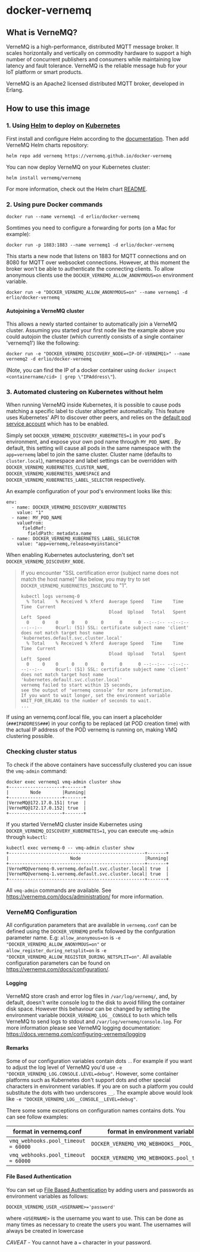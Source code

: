 # docker-vernemq

## What is VerneMQ?

VerneMQ is a high-performance, distributed MQTT message broker. It scales
horizontally and vertically on commodity hardware to support a high number of
concurrent publishers and consumers while maintaining low latency and fault
tolerance. VerneMQ is the reliable message hub for your IoT platform or smart
products.

VerneMQ is an Apache2 licensed distributed MQTT broker, developed in Erlang.

## How to use this image

### 1. Using [Helm](https://helm.sh/) to deploy on [Kubernetes](https://kubernetes.io/)

First install and configure Helm according to the [documentation](https://helm.sh/docs/using_helm/#quickstart-guide). Then add VerneMQ Helm charts repository:

    helm repo add vernemq https://vernemq.github.io/docker-vernemq

You can now deploy VerneMQ on your Kubernetes cluster:

    helm install vernemq/vernemq

For more information, check out the Helm chart [README](helm/vernemq/README.md).

### 2. Using pure Docker commands

    docker run --name vernemq1 -d erlio/docker-vernemq

Somtimes you need to configure a forwarding for ports (on a Mac for example):

    docker run -p 1883:1883 --name vernemq1 -d erlio/docker-vernemq

This starts a new node that listens on 1883 for MQTT connections and on 8080 for MQTT over websocket connections. However, at this moment the broker won't be able to authenticate the connecting clients. To allow anonymous clients use the ```DOCKER_VERNEMQ_ALLOW_ANONYMOUS=on``` environment variable.

    docker run -e "DOCKER_VERNEMQ_ALLOW_ANONYMOUS=on" --name vernemq1 -d erlio/docker-vernemq

#### Autojoining a VerneMQ cluster

This allows a newly started container to automatically join a VerneMQ cluster. Assuming you started your first node like the example above you could autojoin the cluster (which currently consists of a single container 'vernemq1') like the following:

    docker run -e "DOCKER_VERNEMQ_DISCOVERY_NODE=<IP-OF-VERNEMQ1>" --name vernemq2 -d erlio/docker-vernemq

(Note, you can find the IP of a docker container using `docker inspect <containername/cid> | grep \"IPAddress\"`).

### 3. Automated clustering on Kubernetes without helm

When running VerneMQ inside Kubernetes, it is possible to cause pods matching a specific label to cluster altogether automatically.
This feature uses Kubernetes' API to discover other peers, and relies on the [default pod service account](https://kubernetes.io/docs/tasks/configure-pod-container/configure-service-account/) which has to be enabled.

Simply set ```DOCKER_VERNEMQ_DISCOVERY_KUBERNETES=1``` in your pod's environment, and expose your own pod name through ```MY_POD_NAME``` . By default, this setting will cause all pods in the same namespace with the ```app=vernemq``` label to join the same cluster. Cluster name (defaults to `cluster.local`), namespace and label settings can be overridden with ```DOCKER_VERNEMQ_KUBERNETES_CLUSTER_NAME```, ```DOCKER_VERNEMQ_KUBERNETES_NAMESPACE``` and ```DOCKER_VERNEMQ_KUBERNETES_LABEL_SELECTOR``` respectively.

An example configuration of your pod's environment looks like this:

    env:
      - name: DOCKER_VERNEMQ_DISCOVERY_KUBERNETES
        value: "1"
      - name: MY_POD_NAME
        valueFrom:
          fieldRef:
            fieldPath: metadata.name
      - name: DOCKER_VERNEMQ_KUBERNETES_LABEL_SELECTOR
        value: "app=vernemq,release=myinstance"

When enabling Kubernetes autoclustering, don't set ```DOCKER_VERNEMQ_DISCOVERY_NODE```.

> If you encounter "SSL certification error (subject name does not match the host name)" like below, you may try to set ```DOCKER_VERNEMQ_KUBERNETES_INSECURE``` to "1".
>
> ```text
> kubectl logs vernemq-0
>   % Total    % Received % Xferd  Average Speed   Time    Time     Time  Current
>                                  Dload  Upload   Total   Spent    Left  Speed
>   0     0    0     0    0     0      0      0 --:--:-- --:--:-- --:--:--     0curl: (51) SSL: certificate subject name 'client' does not match target host name 'kubernetes.default.svc.cluster.local'
>   % Total    % Received % Xferd  Average Speed   Time    Time     Time  Current
>                                  Dload  Upload   Total   Spent    Left  Speed
>   0     0    0     0    0     0      0      0 --:--:-- --:--:-- --:--:--     0curl: (51) SSL: certificate subject name 'client' does not match target host name 'kubernetes.default.svc.cluster.local'
> vernemq failed to start within 15 seconds,
> see the output of 'vernemq console' for more information.
> If you want to wait longer, set the environment variable
> WAIT_FOR_ERLANG to the number of seconds to wait.
> ...
> ```
If using an vernemq.conf.local file, you can insert a placeholder (`###IPADDRESS###`) in your config to be replaced (at POD creation time) with the actual IP address of the POD vernemq is running on, making VMQ clustering possible.

### Checking cluster status

To check if the above containers have successfully clustered you can issue the ```vmq-admin``` command:

    docker exec vernemq1 vmq-admin cluster show
    +--------------------+-------+
    |        Node        |Running|
    +--------------------+-------+
    |VerneMQ@172.17.0.151| true  |
    |VerneMQ@172.17.0.152| true  |
    +--------------------+-------+

If you started VerneMQ cluster inside Kubernetes using ```DOCKER_VERNEMQ_DISCOVERY_KUBERNETES=1```, you can execute ```vmq-admin``` through ```kubectl```:

    kubectl exec vernemq-0 -- vmq-admin cluster show
    +---------------------------------------------------+-------+
    |                       Node                        |Running|
    +---------------------------------------------------+-------+
    |VerneMQ@vernemq-0.vernemq.default.svc.cluster.local| true  |
    |VerneMQ@vernemq-1.vernemq.default.svc.cluster.local| true  |
    +---------------------------------------------------+-------+

All ```vmq-admin``` commands are available. See https://vernemq.com/docs/administration/ for more information.

### VerneMQ Configuration

All configuration parameters that are available in `vernemq.conf` can be defined
using the `DOCKER_VERNEMQ` prefix followed by the confguration parameter name.
E.g: `allow_anonymous=on` is `-e "DOCKER_VERNEMQ_ALLOW_ANONYMOUS=on"` or
`allow_register_during_netsplit=on` is
`-e "DOCKER_VERNEMQ_ALLOW_REGISTER_DURING_NETSPLIT=on"`. All available configuration
parameters can be found on https://vernemq.com/docs/configuration/.

#### Logging

VerneMQ store crash and error log files in `/var/log/vernemq/`, and, by default, 
doesn't write console log to the disk to avoid filling the container disk space.
However this behaviour can be changed by setting the environment variable `DOCKER_VERNEMQ_LOG__CONSOLE` to `both` 
which tells VerneMQ to send logs to stdout and `/var/log/vernemq/console.log`.
For more information please see VerneMQ logging documentation: https://docs.vernemq.com/configuring-vernemq/logging

#### Remarks

Some of our configuration variables contain dots `.`. For example if you want to
adjust the log level of VerneMQ you'd use `-e
"DOCKER_VERNEMQ_LOG.CONSOLE.LEVEL=debug"`. However, some container platforms
such as Kubernetes don't support dots and other special characters in
environment variables. If you are on such a platform you could substitute the
dots with two underscores `__`. The example above would look like `-e
"DOCKER_VERNEMQ_LOG__CONSOLE__LEVEL=debug"`.

There some some exceptions on configuration names contains dots. You can see follow examples:

format in vernemq.conf | format in environment variable name
---------------------- | ------------------------------------
 `vmq_webhooks.pool_timeout = 60000` | `DOCKER_VERNEMQ_VMQ_WEBHOOKS__POOL_timeout=6000`
 `vmq_webhooks.pool_timeout = 60000` | `DOCKER_VERNEMQ_VMQ_WEBHOOKS.pool_timeout=60000`


#### File Based Authentication

You can set up [File Based Authentication](https://vernemq.com/docs/configuration/authentication.html)
by adding users and passwords as environment variables as follows:

`DOCKER_VERNEMQ_USER_<USERNAME>='password'`

where `<USERNAME>` is the username you want to use. This can be done as many times as necessary
to create the users you want. The usernames will always be created in lowercase

*CAVEAT* - You cannot have a `=` character in your password.
